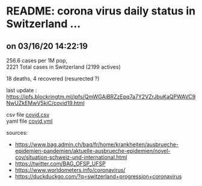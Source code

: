 # README: corona virus daily status in Switzerland ...

## on 03/16/20 14:22:19

 256.6 cases per 1M pop,<br>
 2221 Total cases in Switzerland (2199 actives)

 18 deaths,
 4 recovered (resurected ?)

last update : <https://ipfs.blockringtm.ml/ipfs/QmWGAiBRZzEpq7a7Y2VZrJbuKaQPWAVC9NwUZkEMwV5kiC/covid19.html>

 csv file [covid.csv](covid.csv)<br>
 yaml file [covid.yml](covid.yml)

sources:
  - <https://www.bag.admin.ch/bag/fr/home/krankheiten/ausbrueche-epidemien-pandemien/aktuelle-ausbrueche-epidemien/novel-cov/situation-schweiz-und-international.html>
  - <https://twitter.com/BAG_OFSP_UFSP>
  - <https://www.worldometers.info/coronavirus/>
  - <https://duckduckgo.com/?q=switzerland+progression+coronavirus>
  

